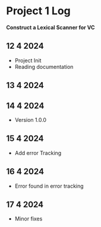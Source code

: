 # Project 1 Log
**Construct a Lexical Scanner for VC**

## 12 4 2024
- Project Init
- Reading documentation 
## 13 4 2024
## 14 4 2024
- Version 1.0.0
## 15 4 2024
- Add error Tracking
## 16 4 2024
- Error found in error tracking
## 17 4 2024
- Minor fixes

